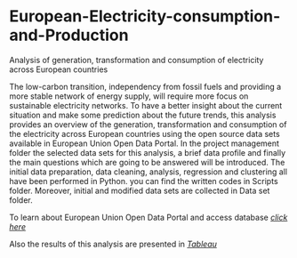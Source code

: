 # European-Electricity-consumption-and-Production
Analysis of generation, transformation and  consumption of electricity across European countries


The low-carbon transition, independency from fossil fuels and providing a more stable network of energy supply, will require more focus on sustainable electricity networks. To have a better insight about the current situation and make some prediction about the future trends, this analysis provides an overview of the generation, transformation and  consumption of the electricity across European countries using the open source data sets available in European Union Open Data Portal. In the project management folder the selected data sets for this analysis, a brief data profile and finally the main questions which are going to be answered will be introduced.
The initial data preparation, data cleaning, analysis, regression and clustering all have been performed in Python. you can find the written codes in Scripts folder. Moreover, initial and modified data sets are collected in Data set folder. 

To learn about European Union Open Data Portal and access database [*click here*](https://data.europa.eu/en)

Also the results of this analysis are presented in [*Tableau*](https://public.tableau.com/app/profile/toomaj.foroud/viz/EuropeElectricityConsumption/ElectricityconsumptioninEurope?publish=yes)
